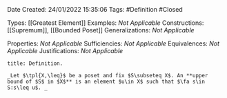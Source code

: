 <br />
<br />

Date Created: 24/01/2022 15:35:06
Tags: #Definition #Closed 

Types: [[Greatest Element]]
Examples: _Not Applicable_ 
Constructions: [[Supremum]], [[Bounded Poset]]
Generalizations: _Not Applicable_

Properties: _Not Applicable_
Sufficiencies: _Not Applicable_
Equivalences: _Not Applicable_
Justifications: _Not Applicable_

``` ad-Definition
title: Definition.

_Let $\tpl{X,\leq}$ be a poset and fix $S\subseteq X$. An **upper bound of $S$ in $X$** is an element $u\in X$ such that $\fa s\in S:s\leq u$. _

```